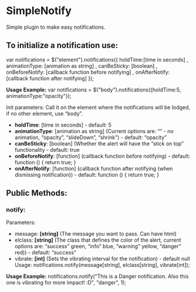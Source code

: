 # SimpleNotify
Simple plugin to make easy notifications.

## To initialize a notification use:

var notifications = $("element").notifications({
    holdTime:[time in seconds]
    , animationType: [animation as string]
    , canBeSticky: [boolean]
    , onBeforeNotify: [callback function before notifying]
    , onAfterNotify: [callback function after notifying] 
});

**Usage Example:**
var notifications = $("body").notifications({holdTime:5, animationType:"opacity"});


Init parameters: Call it on the element where the notifications will be lodged, if no other element, use “body”.

* **holdTime**: [time in seconds] - default: 5
* **animationType**: [animation as string] (Current options are: “” - no animation, “opacity”, “slideDown”, “shrink”) - default: “opacity”
* **canBeSticky**: [boolean] (Whether the alert will have the “stick on top” functionality - default: true
* **onBeforeNotify**: [function] (callback function before notifying) - default: function () { return true; }
* **onAfterNotify**: [function] (callback function after notifying (when dismissing notification)) - default: function () { return true; }


## Public Methods:

### notify: 

Parameters:
* message: **[string]** (The message you want to pass. Can have html)
* elclass: **[string]** (The class that defines the color of the alert, current options are: “success” green, “info” blue, “warning”    yellow, “danger” red)) - default: “success”
* vibrate: **[int]** (Sets the vibrating interval for the notification) - default null 
Usage: notifications.notify(message[string], elclass[string], vibrate[int]);

**Usage Example:**
notifications.notify("This is a Danger notification. Also this one is vibrating for more impact! :D", "danger", 1);
